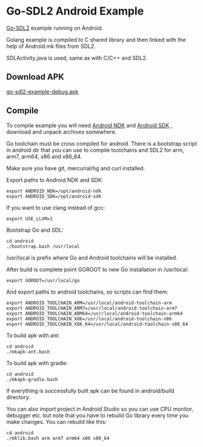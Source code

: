 Go-SDL2 Android Example
=======================

[Go-SDL2](https://github.com/veandco/go-sdl2) example running on Android.

Golang example is compiled to C shared library and then linked with the help of Android.mk files from SDL2.

SDLActivity.java is used, same as with C/C++ and SDL2.

Download APK
------------

[go-sdl2-example-debug.apk](https://github.com/gen2brain/go-sdl2-android-example/releases/download/1.0/go-sdl2-example-debug.apk)

Compile
-------

To compile example you will need [Android NDK](https://developer.android.com/ndk/downloads/index.html) and [Android SDK](http://developer.android.com/sdk/index.html#Other) , download and unpack archives somewhere.

Go toolchain must be cross compiled for android. There is a bootstrap script in android dir that you can use to compile toolchains and SDL2 for arm, arm7, arm64, x86 and x86_64.

Make sure you have git, mercurial/hg and curl installed.

Export paths to Android NDK and SDK:

    export ANDROID_NDK=/opt/android-ndk
    export ANDROID_SDK=/opt/android-sdk

If you want to use clang instead of gcc:
    
    export USE_LLVM=1

Bootstrap Go and SDL:

    cd android
    ./bootstrap.bash /usr/local

/usr/local is prefix where Go and Android toolchains will be installed.

After build is complete point GOROOT to new Go installation in /usr/local:

    export GOROOT=/usr/local/go

And export paths to android toolchains, so scripts can find them:

    export ANDROID_TOOLCHAIN_ARM=/usr/local/android-toolchain-arm
    export ANDROID_TOOLCHAIN_ARM7=/usr/local/android-toolchain-arm7
    export ANDROID_TOOLCHAIN_ARM64=/usr/local/android-toolchain-arm64
    export ANDROID_TOOLCHAIN_X86=/usr/local/android-toolchain-x86
    export ANDROID_TOOLCHAIN_X86_64=/usr/local/android-toolchain-x86_64

To build apk with ant:

    cd android
    ./mkapk-ant.bash

To build apk with gradle:

    cd android
    ./mkapk-gradle.bash

If everything is successfully built apk can be found in android/build directory.

You can also import project in Android Studio so you can use CPU monitor, debugger etc. but note that you have to rebuild Go library every time you make changes. You can rebuild like this:

    cd android
    ./mklib.bash arm arm7 arm64 x86 x86_64
